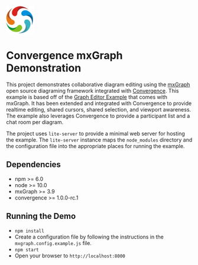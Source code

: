 <img src="logo.png" height="75"/>

# Convergence mxGraph Demonstration
This project demonstrates collaborative diagram editing using the [mxGraph](https://github.com/jgraph/mxgraph) open source diagraming framework integrated with [Convergence](https://convergence.io). This example is based off of the [Graph Editor Example](https://github.com/jgraph/mxgraph/tree/master/javascript/examples/grapheditor) that comes with mxGraph. It has been extended and integrated with Convergence to provide realtime editing, shared cursors, shared selection, and viewport awareness. The example also leverages Convergence to provide a participant list and a chat room per diagram.

The project uses `lite-server` to provide a minimal web server for hosting the example. The `lite-server` instance maps the `node_modules` directory and the configuration file into the appropriate places for running the example.

## Dependencies

* npm >= 6.0
* node >= 10.0
* mxGraph >= 3.9
* convergence >= 1.0.0-rc.1

## Running the Demo

* `npm install`
* Create a configuration file by following the instructions in the `mxgraph.config.example.js` file.
* `npm start`
* Open your browser to `http://localhost:8000` 